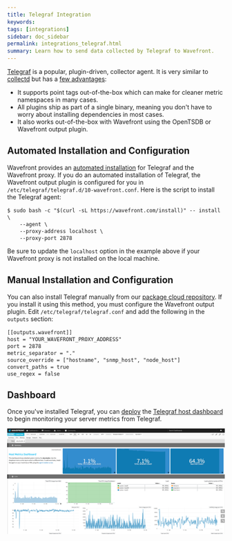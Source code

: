 ```yaml
---
title: Telegraf Integration
keywords:
tags: [integrations]
sidebar: doc_sidebar
permalink: integrations_telegraf.html
summary: Learn how to send data collected by Telegraf to Wavefront.
---
```

[Telegraf](https://github.com/influxdata/telegraf) is a popular, plugin-driven, collector agent. It is very similar to [collectd](integrations_collectd.html) but has a [few advantages](https://www.wavefront.com/collectd-vs-telegraf-comparing-metric-collection-agents/):

- It supports point tags out-of-the-box which can make for cleaner metric namespaces in many cases.
- All plugins ship as part of a single binary, meaning you don't have to worry about installing dependencies in most cases.
- It also works out-of-the-box with Wavefront using the OpenTSDB or Wavefront output plugin.

## Automated Installation and Configuration

Wavefront provides an [automated installation](proxies_installing.html) for Telegraf and the Wavefront proxy. If you do an automated installation of Telegraf, the Wavefront output plugin is configured for you in `/etc/telegraf/telegraf.d/10-wavefront.conf`. Here is the script to install the Telegraf agent:

```shell
$ sudo bash -c "$(curl -sL https://wavefront.com/install)" -- install \
    --agent \
    --proxy-address localhost \
    --proxy-port 2878
```

Be sure to update the `localhost` option in the example above if your Wavefront proxy is not installed on the local machine.
 
## Manual Installation and Configuration

You can also install Telegraf manually from our [package cloud repository](https://packagecloud.io/wavefront/telegraf). If you install it using this method, you must configure the Wavefront output plugin. Edit `/etc/telegraf/telegraf.conf` and add the following in the `outputs` section:

```properties
[[outputs.wavefront]]
host = "YOUR_WAVEFRONT_PROXY_ADDRESS"
port = 2878
metric_separator = "."
source_override = ["hostname", "snmp_host", "node_host"]
convert_paths = true
use_regex = false
```

## Dashboard
Once you've installed Telegraf, you can [deploy](dashboards_managing.html#deploying-a-dashboard) the [Telegraf host dashboard](https://github.com/wavefrontHQ/integrations/tree/master/telegraf/dashboards) to begin monitoring your server metrics from Telegraf.

![db_telegraf](images/db_telegraf.png)
 


